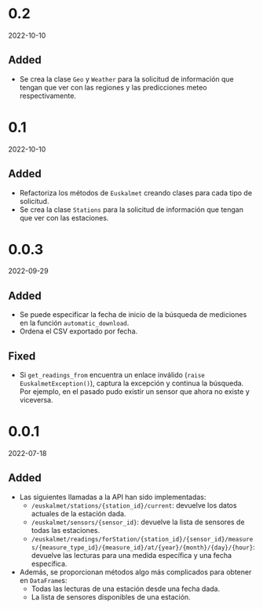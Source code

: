 # 0.2
2022-10-10

## Added

- Se crea la clase `Geo` y `Weather` para la solicitud de información que tengan que ver con las
  regiones y las predicciones meteo respectivamente.


# 0.1
2022-10-10

## Added

- Refactoriza los métodos de `Euskalmet` creando clases para cada tipo de solicitud.
- Se crea la clase `Stations` para la solicitud de información que tengan que ver con las estaciones.

# 0.0.3
2022-09-29

## Added

- Se puede especificar la fecha de inicio de la búsqueda de mediciones en la función `automatic_download`.
- Ordena el CSV exportado por fecha.

## Fixed

- Si `get_readings_from` encuentra un enlace inválido (`raise EuskalmetException()`), captura la excepción y continua
  la búsqueda. Por ejemplo, en el pasado pudo existir un sensor que ahora no existe y viceversa.


# 0.0.1
2022-07-18

## Added

- Las siguientes llamadas a la API han sido implementadas:
  - `/euskalmet/stations/{station_id}/current`: devuelve los datos actuales de la estación dada.
  - `/euskalmet/sensors/{sensor_id}`: devuelve la lista de sensores de todas las estaciones.
  - `/euskalmet/readings/forStation/{station_id}/{sensor_id}/measures/{measure_type_id}/{measure_id}/at/{year}/{month}/{day}/{hour}`: devuelve las lecturas para una medida específica y una fecha específica.
- Además, se proporcionan métodos algo más complicados para obtener en `DataFrame`s:
  - Todas las lecturas de una estación desde una fecha dada.
  - La lista de sensores disponibles de una estación.
